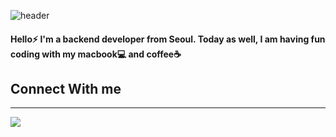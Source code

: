 ![header](https://capsule-render.vercel.app/api?type=rect&color=0:9966FF,100:FFCCCC&height=300&section=header&text=Nicky&fontSize=90&animation=fadeIn&fontColor=666699&stroke=00FF00)

<h4>Hello⚡️ I'm a backend developer from Seoul. 
Today as well, I am having fun coding with my macbook💻 and coffee☕️<h4></h4>


<h2>Connect With me</h2>
<hr/>


<a href="https://velog.io/@jsj3282"><img src="https://img.shields.io/badge/Tech%20Blog-11B48A?style=flat-square&logo=Vimeo&logoColor=white&link=https://velog.io/@jsj3282"/></a>
